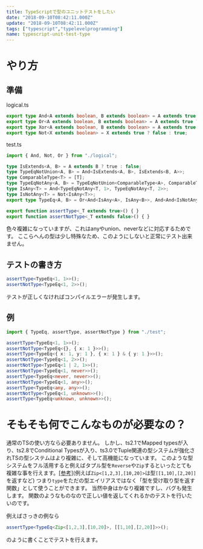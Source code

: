 ```yaml
---
title: TypeScriptで型のユニットテストをしたい
date: "2018-09-10T08:42:11.000Z"
update: "2018-09-10T08:42:11.000Z"
tags: ["typescript","typelevelprogramming"]
name: typescript-unit-test-type
---
```

# やり方

## 準備

logical.ts
```ts
export type And<A extends boolean, B extends boolean> = A extends true ? (B extends true ? true : false) : false;
export type Or<A extends boolean, B extends boolean> = A extends true ? true : (B extends true ? true : false);
export type Xor<A extends boolean, B extends boolean> = A extends true ? (B extends true ? false : true) : (B extends true ? true : false);
export type Not<X extends boolean> = X extends true ? false : true;
```

test.ts
```ts
import { And, Not, Or } from "./logical";

type IsExtends<A, B> = A extends B ? true : false;
type TypeEqNotUnion<A, B> = And<IsExtends<A, B>, IsExtends<B, A>>;
type ComparableType<T> = [T];
type TypeEqNotAny<A, B> = TypeEqNotUnion<ComparableType<A>, ComparableType<B>>;
type IsAny<T> = And<TypeEqNotAny<T, 1>, TypeEqNotAny<T, 2>>;
type IsNotAny<T> = Not<IsAny<T>>;
export type TypeEq<A, B> = Or<And<IsAny<A>, IsAny<B>>, And<And<IsNotAny<A>, IsNotAny<B>>, TypeEqNotAny<A, B>>>;

export function assertType<_T extends true>() { }
export function assertNotType<_T extends false>() { }
```
色々複雑になっていますが、これはanyやunion、neverなどに対応するためです。
ここらへんの型は少し特殊なため、このようにしないと正常にテスト出来ません。

## テストの書き方

```ts
assertType<TypeEq<1, 1>>();
assertNotType<TypeEq<1, 2>>();
```

テストが正しくなければコンパイルエラーが発生します。

## 例

```ts
import { TypeEq, assertType, assertNotType } from "./test";

assertType<TypeEq<1, 1>>();
assertNotType<TypeEq<{}, { x: 1 }>>();
assertType<TypeEq<{ x: 1, y: 1 }, { x: 1 } & { y: 1 }>>();
assertNotType<TypeEq<1, 2>>();
assertNotType<TypeEq<1 | 2, 1>>();
assertNotType<TypeEq<1, never>>();
assertType<TypeEq<never, never>>();
assertNotType<TypeEq<1, any>>();
assertType<TypeEq<any, any>>();
assertNotType<TypeEq<1, unknown>>();
assertType<TypeEq<unknown, unknown>>();
```


# そもそも何でこんなものが必要なの？
通常のTSの使い方なら必要ありません。
しかし、ts2.1でMapped typesが入り、ts2.8でConditional Typesが入り、ts3.0でTuple関連の型システムが強化されTSの型システムはより複雑に、そして高機能になっています。
このような型システムをフル活用すると例えばタプル型を`Reverse`や`Zip`するといったとても複雑な事を行えます。[\[参考\]](https://github.com/Microsoft/TypeScript/pull/24897)(例えば`Zip<[1,2,3],[10,20]>`は型`[[1,10],[2,20]]`を返すなど)
つまり`type`をただの型エイリアスではなく「型を受け取り型を返す関数」として使うことができます。
当然中身はかなり複雑ですし、バグも発生します。
関数のようなものなので正しい値を返してくれるかのテストを行いたいのです。

例えばさっきの例なら

```ts
assertType<TypeEq<Zip<[1,2,3],[10,20]>, [[1,10],[2,20]]>>();

```

のように書くことでテストを行えます。
